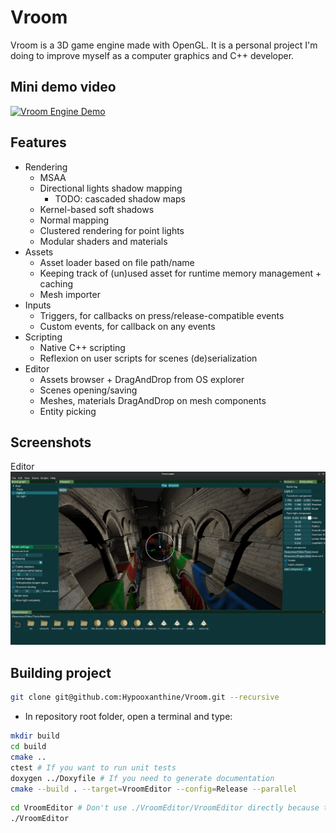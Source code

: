
# Vroom

Vroom is a 3D game engine made with OpenGL. It is a personal project I'm doing to improve myself as a computer graphics and C++ developer.

## Mini demo video


[![Vroom Engine Demo](https://img.youtube.com/vi/vl6pf3gR6Pc/0.jpg)](https://www.youtube.com/watch?v=vl6pf3gR6Pc)


## Features

- Rendering
  - MSAA
  - Directional lights shadow mapping
    - TODO: cascaded shadow maps
  - Kernel-based soft shadows
  - Normal mapping
  - Clustered rendering for point lights
  - Modular shaders and materials
- Assets
  - Asset loader based on file path/name
  - Keeping track of (un)used asset for runtime memory management + caching
  - Mesh importer
- Inputs
  - Triggers, for callbacks on press/release-compatible events
  - Custom events, for callback on any events
- Scripting
  - Native C++ scripting
  - Reflexion on user scripts for scenes (de)serialization
- Editor
  - Assets browser + DragAndDrop from OS explorer
  - Scenes opening/saving
  - Meshes, materials DragAndDrop on mesh components
  - Entity picking

## Screenshots

Editor
![Screenshot 1](Screenshots/Editor.png)

## Building project

```bash
git clone git@github.com:Hypooxanthine/Vroom.git --recursive
```

- In repository root folder, open a terminal and type:
```bash
mkdir build
cd build
cmake ..
ctest # If you want to run unit tests
doxygen ../Doxyfile # If you need to generate documentation
cmake --build . --target=VroomEditor --config=Release --parallel
```

```bash
cd VroomEditor # Don't use ./VroomEditor/VroomEditor directly because the program won't be able to load resource files.
./VroomEditor
```
